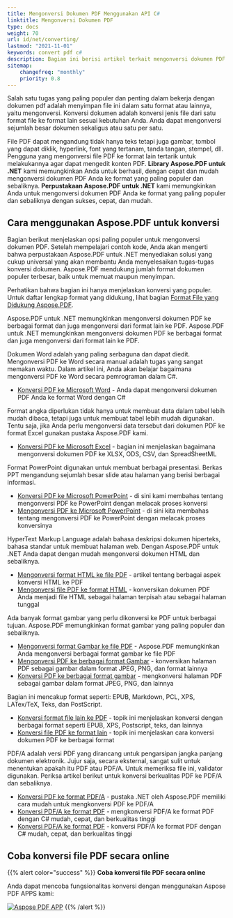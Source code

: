 ```yaml
---
title: Mengonversi Dokumen PDF Menggunakan API C#
linktitle: Mengonversi Dokumen PDF
type: docs
weight: 70
url: id/net/converting/
lastmod: "2021-11-01"
keywords: convert pdf c#
description: Bagian ini berisi artikel terkait mengonversi dokumen PDF dalam berbagai format menggunakan C# atau .NET dengan menggunakan API format file PDF.
sitemap:
    changefreq: "monthly"
    priority: 0.8
---
```


Salah satu tugas yang paling populer dan penting dalam bekerja dengan dokumen pdf adalah menyimpan file ini dalam satu format atau lainnya, yaitu mengonversi. Konversi dokumen adalah konversi jenis file dari satu format file ke format lain sesuai kebutuhan Anda. Anda dapat mengonversi sejumlah besar dokumen sekaligus atau satu per satu.

File PDF dapat mengandung tidak hanya teks tetapi juga gambar, tombol yang dapat diklik, hyperlink, font yang tertanam, tanda tangan, stempel, dll. Pengguna yang mengonversi file PDF ke format lain tertarik untuk melakukannya agar dapat mengedit konten PDF.
**Library Aspose.PDF untuk .NET** kami memungkinkan Anda untuk berhasil, dengan cepat dan mudah mengonversi dokumen PDF Anda ke format yang paling populer dan sebaliknya.
**Perpustakaan Aspose.PDF untuk .NET** kami memungkinkan Anda untuk mengonversi dokumen PDF Anda ke format yang paling populer dan sebaliknya dengan sukses, cepat, dan mudah.

## Cara menggunakan Aspose.PDF untuk konversi

Bagian berikut menjelaskan opsi paling populer untuk mengonversi dokumen PDF.
Setelah mempelajari contoh kode, Anda akan mengerti bahwa perpustakaan Aspose.PDF untuk .NET menyediakan solusi yang cukup universal yang akan membantu Anda menyelesaikan tugas-tugas konversi dokumen.
Aspose.PDF mendukung jumlah format dokumen populer terbesar, baik untuk memuat maupun menyimpan.

Perhatikan bahwa bagian ini hanya menjelaskan konversi yang populer.
Untuk daftar lengkap format yang didukung, lihat bagian [Format File yang Didukung Aspose.PDF](https://docs.aspose.com/pdf/net/supported-file-formats/).

Aspose.PDF untuk .NET memungkinkan mengonversi dokumen PDF ke berbagai format dan juga mengonversi dari format lain ke PDF.
Aspose.PDF untuk .NET memungkinkan mengonversi dokumen PDF ke berbagai format dan juga mengonversi dari format lain ke PDF.

Dokumen Word adalah yang paling serbaguna dan dapat diedit. Mengonversi PDF ke Word secara manual adalah tugas yang sangat memakan waktu. Dalam artikel ini, Anda akan belajar bagaimana mengonversi PDF ke Word secara pemrograman dalam C#.

- [Konversi PDF ke Microsoft Word](/pdf/net/convert-pdf-to-word/) - Anda dapat mengonversi dokumen PDF Anda ke format Word dengan C#

Format angka diperlukan tidak hanya untuk membuat data dalam tabel lebih mudah dibaca, tetapi juga untuk membuat tabel lebih mudah digunakan. Tentu saja, jika Anda perlu mengonversi data tersebut dari dokumen PDF ke format Excel gunakan pustaka Aspose.PDF kami.

- [Konversi PDF ke Microsoft Excel](/pdf/net/convert-pdf-to-excel/) - bagian ini menjelaskan bagaimana mengonversi dokumen PDF ke XLSX, ODS, CSV, dan SpreadSheetML

Format PowerPoint digunakan untuk membuat berbagai presentasi. Berkas PPT mengandung sejumlah besar slide atau halaman yang berisi berbagai informasi.

- [Konversi PDF ke Microsoft PowerPoint](/pdf/net/convert-pdf-to-powerpoint/) - di sini kami membahas tentang mengonversi PDF ke PowerPoint dengan melacak proses konversi
- [Mengonversi PDF ke Microsoft PowerPoint](/pdf/net/convert-pdf-to-powerpoint/) - di sini kita membahas tentang mengonversi PDF ke PowerPoint dengan melacak proses konversinya

HyperText Markup Language adalah bahasa deskripsi dokumen hiperteks, bahasa standar untuk membuat halaman web. Dengan Aspose.PDF untuk .NET Anda dapat dengan mudah mengonversi dokumen HTML dan sebaliknya.

- [Mengonversi format HTML ke file PDF](/pdf/net/convert-html-to-pdf/) - artikel tentang berbagai aspek konversi HTML ke PDF
- [Mengonversi file PDF ke format HTML](/pdf/net/convert-pdf-to-html/) - konversikan dokumen PDF Anda menjadi file HTML sebagai halaman terpisah atau sebagai halaman tunggal

Ada banyak format gambar yang perlu dikonversi ke PDF untuk berbagai tujuan. Aspose.PDF memungkinkan format gambar yang paling populer dan sebaliknya.

- [Mengonversi format Gambar ke file PDF](/pdf/net/convert-images-format-to-pdf/) - Aspose.PDF memungkinkan Anda mengonversi berbagai format gambar ke file PDF
- [Mengonversi PDF ke berbagai format Gambar](/pdf/net/convert-pdf-to-images-format/) - konversikan halaman PDF sebagai gambar dalam format JPEG, PNG, dan format lainnya
- [Konversi PDF ke berbagai format gambar](/pdf/net/convert-pdf-to-images-format/) - mengkonversi halaman PDF sebagai gambar dalam format JPEG, PNG, dan lainnya

Bagian ini mencakup format seperti: EPUB, Markdown, PCL, XPS, LATex/TeX, Teks, dan PostScript.

- [Konversi format file lain ke PDF](/pdf/net/convert-other-files-to-pdf/) - topik ini menjelaskan konversi dengan berbagai format seperti EPUB, XPS, Postscript, teks, dan lainnya
- [Konversi file PDF ke format lain](/pdf/net/convert-pdf-to-other-files/) - topik ini menjelaskan cara konversi dokumen PDF ke berbagai format

PDF/A adalah versi PDF yang dirancang untuk pengarsipan jangka panjang dokumen elektronik.
Jujur saja, secara eksternal, sangat sulit untuk menentukan apakah itu PDF atau PDF/A. Untuk memeriksa file ini, validator digunakan. Periksa artikel berikut untuk konversi berkualitas PDF ke PDF/A dan sebaliknya.

- [Konversi PDF ke format PDF/A](/pdf/net/convert-pdf-to-pdfa/) - pustaka .NET oleh Aspose.PDF memiliki cara mudah untuk mengkonversi PDF ke PDF/A
- [Konversi PDF/A ke format PDF](/pdf/net/convert-pdfa-to-pdf/) - mengkonversi PDF/A ke format PDF dengan C# mudah, cepat, dan berkualitas tinggi
- [Konversi PDF/A ke format PDF](/pdf/net/convert-pdfa-to-pdf/) - konversi PDF/A ke format PDF dengan C# mudah, cepat, dan berkualitas tinggi

## Coba konversi file PDF secara online

{{% alert color="success" %}}
**Coba konversi file PDF secara online**

Anda dapat mencoba fungsionalitas konversi dengan menggunakan Aspose PDF APPS kami:

[![Aspose PDF APP](app.png)](https://products.aspose.app/pdf/conversion)
{{% /alert %}}
